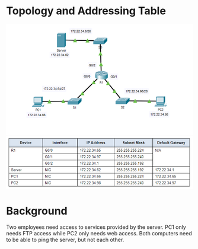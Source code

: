 # Topology and Addressing Table
![ACLs_5.4.12](/Images/PT_5.4.12_1.png)
![ACLs_5.4.12](/Images/PT_5.4.12_2.png)

# Background
Two employees need access to services provided by the server. PC1 only needs FTP access while PC2 only needs web access. Both computers need to be able to ping the server, but not each other.

